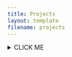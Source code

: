 ```yaml
---
title: Projects
layout: template
filename: projects
--- 
```


<div markdown="1">
  <details><summary>CLICK ME</summary>
  <p>
  
  # yes, even hidden code blocks!
  
  ```python
  print("hello world!")
  ```
  
  </p>
  </details>
</div>
